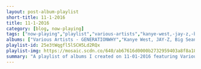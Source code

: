 ```yaml
---
layout: post-album-playlist
short-title: 11-1-2016
title: 11-1-2016
category: [blog, now-playing]
tags: ["now-playing","playlist","various-artists","kanye-west,-jay-z,-big-sean","drake,-the-throne","drake","drake","drake","drake,-21-savage","drake","drake","drake","drake","drake,-lil-wayne","leonard-cohen","pete-josef","nofx","sum-41","phantogram","third-eye-blind","stereolab"]
albums: ["Various Artists - GENERATIONWHY","Kanye West, JAY-Z, Big Sean - Clique","Drake, The Throne - Pop Style","Drake - Summer Sixteen","Drake - Two Birds, One Stone","Drake - Fake Love","Drake, 21 Savage - Sneakin’","Drake - Back To Back","Drake - Charged Up","Drake - Right Hand","Drake - 0 To 100 / The Catch Up","Drake, Lil Wayne - The Motto (Explicit Version)","Leonard Cohen - You Want It Darker","Pete Josef - Colour","NOFX - First Ditch Effort","Sum 41 - 13 Voices","Phantogram - Three","Third Eye Blind - We Are Drugs","Stereolab - Cobra And Phases Group Play Voltage In The Milky Night"]
playlist-id: 25e3tWqgfl5lSCH5Ld2RQx
playlist-img: https://mosaic.scdn.co/640/ab67616d0000b2732959403a8f8a186fc25a22e6ab67616d0000b273476016bda5b12ea2a3eda8e5ab67616d0000b273bfaac9fe82f18eeba0f028e3ab67616d0000b273dcb7f77fa3d2dd9c121e760e
summary: "A playlist of albums I created on 11-01-2016 featuring Various Artists, Kanye West, JAY-Z, Big Sean, Drake, The Throne, Drake, Drake, Drake, Drake, 21 Savage, Drake, Drake, Drake, Drake, Drake, Lil Wayne, Leonard Cohen, Pete Josef, NOFX, Sum 41, Phantogram, Third Eye Blind, and Stereolab"
---
```

